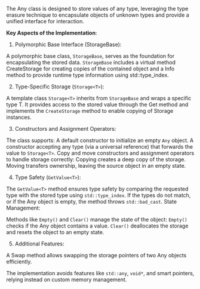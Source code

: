 The Any class is designed to store values of any type, leveraging the type erasure technique to encapsulate objects of unknown types and provide a unified interface for interaction.

**Key Aspects of the Implementation**:
1. Polymorphic Base Interface (StorageBase):

A polymorphic base class, `StorageBase`, serves as the foundation for encapsulating the stored data.
`StorageBase` includes a virtual method CreateStorage for creating copies of the contained object and a Info method to provide runtime type information using std::type_index.

2. Type-Specific Storage (`Storage<T>`):

A template class `Storage<T>` inherits from `StorageBase` and wraps a specific type T.
It provides access to the stored value through the Get method and implements the `CreateStorage` method to enable copying of Storage instances.

3. Constructors and Assignment Operators:

The class supports:
A default constructor to initialize an empty `Any` object.
A constructor accepting any type (via a universal reference) that forwards the value to `Storage<T>`.
Copy and move constructors and assignment operators to handle storage correctly:
Copying creates a deep copy of the storage.
Moving transfers ownership, leaving the source object in an empty state.

4. Type Safety (`GetValue<T>`):

The `GetValue<T>` method ensures type safety by comparing the requested type with the stored type using `std::type_index`.
If the types do not match, or if the Any object is empty, the method throws `std::bad_cast`.
State Management:

Methods like `Empty()` and `Clear()` manage the state of the object:
`Empty()` checks if the Any object contains a value.
`Clear()` deallocates the storage and resets the object to an empty state.

5. Additional Features:

A Swap method allows swapping the storage pointers of two Any objects efficiently.

The implementation avoids features like `std::any`, `void*`, and smart pointers, relying instead on custom memory management.